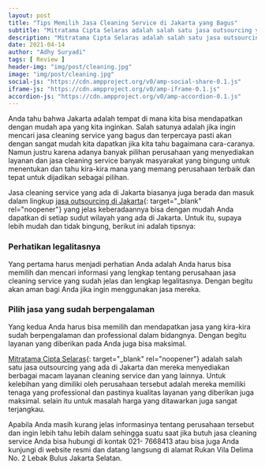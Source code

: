 ```yaml
---
layout: post
title: "Tips Memilih Jasa Cleaning Service di Jakarta yang Bagus"
subtitle: "Mitratama Cipta Selaras adalah salah satu jasa outsourcing yang ada di Jakarta dan mereka menyediakan berbagai macam layanan cleaning service dan yang lainnya."
description: "Mitratama Cipta Selaras adalah salah satu jasa outsourcing yang ada di Jakarta dan mereka menyediakan berbagai macam layanan cleaning service dan yang lainnya."
date: 2021-04-14
author: "Adhy Suryadi"
tags: [ Review ]
header-img: "img/post/cleaning.jpg"
image: "img/post/cleaning.jpg"
social-js: "https://cdn.ampproject.org/v0/amp-social-share-0.1.js"
iframe-js: "https://cdn.ampproject.org/v0/amp-iframe-0.1.js"
accordion-js: "https://cdn.ampproject.org/v0/amp-accordion-0.1.js"
---
```


Anda tahu bahwa Jakarta adalah tempat di mana kita bisa mendapatkan dengan mudah apa yang kita inginkan. Salah satunya adalah jika ingin mencari jasa cleaning service yang bagus dan terpercaya pasti akan dengan sangat mudah kita dapatkan jika kita tahu bagaimana cara-caranya. Namun justru karena adanya banyak pilihan perusahaan yang menyediakan layanan dan jasa cleaning service banyak masyarakat yang bingung untuk menentukan dan tahu kira-kira mana yang memang perusahaan terbaik dan tepat untuk dijadikan sebagai pilihan. 

Jasa cleaning service yang ada di Jakarta biasanya juga berada dan masuk dalam lingkup [jasa outsourcing di Jakarta](https://www.ptmitratama.com/2020/12/01/inilah-hal-hal-yang-perlu-anda-pahami-tentang-outsourcing-di-indonesia/ "jasa outsourcing di Jakarta"){: target="_blank" rel="noopener"} yang jelas keberadaannya bisa dengan mudah Anda dapatkan di setiap sudut wilayah yang ada di Jakarta. Untuk itu, supaya lebih mudah dan tidak bingung, berikut ini adalah tipsnya: 

###	Perhatikan legalitasnya
 
Yang pertama harus menjadi perhatian Anda adalah Anda harus bisa memilih dan mencari informasi yang lengkap tentang perusahaan jasa cleaning service yang sudah jelas dan lengkap legalitasnya. Dengan begitu akan aman bagi Anda jika ingin menggunakan jasa mereka. 

###	Pilih jasa yang sudah berpengalaman
 
Yang kedua Anda harus bisa memilih dan mendapatkan jasa yang kira-kira sudah berpengalaman dan professional dalam bidangnya. Dengan begitu layanan yang diberikan pada Anda juga bisa maksimal. 

[Mitratama Cipta Selaras](https://www.ptmitratama.com/ "Mitratama Cipta Selaras"){: target="_blank" rel="noopener"} adalah salah satu jasa outsourcing yang ada di Jakarta dan mereka menyediakan berbagai macam layanan cleaning service dan yang lainnya. Untuk kelebihan yang dimiliki oleh perusahaan tersebut adalah mereka memiliki tenaga yang professional dan pastinya kualitas layanan yang diberikan juga maksimal. selain itu untuk masalah harga yang ditawarkan juga sangat terjangkau. 

Apabila Anda masih kurang jelas informasinya tentang perusahaan tersebut dan ingin lebih tahu lebih dalam sehingga suatu saat jika butuh jasa cleaning service Anda bisa hubungi di kontak 021- 7668413 atau bisa juga Anda kunjungi di website resmi dan datang langsung di alamat Rukan Vila Delima No. 2 Lebak Bulus Jakarta Selatan. 



